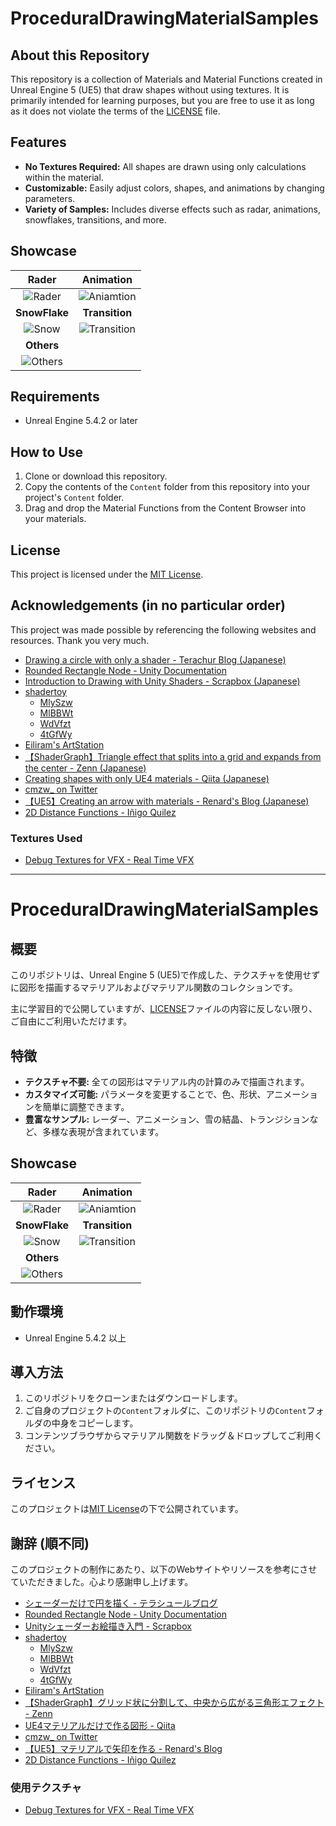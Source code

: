 # ProceduralDrawingMaterialSamples

## About this Repository

This repository is a collection of Materials and Material Functions created in Unreal Engine 5 (UE5) that draw shapes without using textures.
It is primarily intended for learning purposes, but you are free to use it as long as it does not violate the terms of the [LICENSE](LICENSE) file.

## Features

* **No Textures Required:** All shapes are drawn using only calculations within the material.
* **Customizable:** Easily adjust colors, shapes, and animations by changing parameters.
* **Variety of Samples:** Includes diverse effects such as radar, animations, snowflakes, transitions, and more.

## Showcase

| Rader | Animation |
| :---: | :---: |
| ![Rader](https://github.com/EmbarrassingMoment/ProceduralDrawingMaterialSamples/blob/master/gif/Rader.gif) | ![Aniamtion](https://github.com/EmbarrassingMoment/ProceduralDrawingMaterialSamples/blob/master/gif/Animation.gif) |
| **SnowFlake** | **Transition** |
| ![Snow](https://github.com/EmbarrassingMoment/ProceduralDrawingMaterialSamples/blob/master/gif/Snow.gif) | ![Transition](https://github.com/EmbarrassingMoment/ProceduralDrawingMaterialSamples/blob/master/gif/Transition.gif) |
| **Others** | |
| ![Others](https://github.com/EmbarrassingMoment/ProceduralDrawingMaterialSamples/blob/master/gif/Samples.gif) | |

## Requirements

* Unreal Engine 5.4.2 or later

## How to Use

1.  Clone or download this repository.
2.  Copy the contents of the `Content` folder from this repository into your project's `Content` folder.
3.  Drag and drop the Material Functions from the Content Browser into your materials.

## License

This project is licensed under the [MIT License](LICENSE).

## Acknowledgements (in no particular order)

This project was made possible by referencing the following websites and resources. Thank you very much.

* [Drawing a circle with only a shader - Terachur Blog (Japanese)](https://karanokan.info/2019/03/31/post-2465/)
* [Rounded Rectangle Node - Unity Documentation](https://docs.unity3d.com/Packages/com.unity.shadergraph@6.9/manual/Rounded-Rectangle-Node.html)
* [Introduction to Drawing with Unity Shaders - Scrapbox (Japanese)](https://scrapbox.io/Porin-Room/Unity%E3%82%B7%E3%82%A7%E3%83%BC%E3%83%80%E3%83%BC%E3%81%8A%E7%B5%B5%E6%8F%8F%E3%81%8D%E5%85%A5%E9%96%80)
* [shadertoy](https://www.shadertoy.com/)
    * [MlySzw](https://www.shadertoy.com/view/MlySzw)
    * [MlBBWt](https://www.shadertoy.com/view/MlBBWt)
    * [WdVfzt](https://www.shadertoy.com/view/WdVfzt)
    * [4tGfWy](https://shadertoy.com/view/4tGfWy)
* [Eiliram's ArtStation](https://eiliram.artstation.com/projects/KaDLKR)
* [【ShaderGraph】Triangle effect that splits into a grid and expands from the center - Zenn (Japanese)](https://zenn.dev/r_ngtm/books/shadergraph-cookbook/viewer/recipe-triangle-effect)
* [Creating shapes with only UE4 materials - Qiita (Japanese)](https://qiita.com/edo_m18/items/37d8773a5295bc6aba3d)
* [cmzw_ on Twitter](https://twitter.com/cmzw_)
* [【UE5】Creating an arrow with materials - Renard's Blog (Japanese)](https://renard-blog.netlify.app/2023/05/25/_25/)
* [2D Distance Functions - Iñigo Quilez](https://iquilezles.org/articles/distfunctions2d/)

### Textures Used

* [Debug Textures for VFX - Real Time VFX](https://realtimevfx.com/t/debug-textures-for-vfx/7510)

------


# ProceduralDrawingMaterialSamples

## 概要

このリポジトリは、Unreal Engine 5 (UE5)で作成した、テクスチャを使用せずに図形を描画するマテリアルおよびマテリアル関数のコレクションです。

主に学習目的で公開していますが、[LICENSE](LICENSE)ファイルの内容に反しない限り、ご自由にご利用いただけます。

## 特徴

* **テクスチャ不要:** 全ての図形はマテリアル内の計算のみで描画されます。
* **カスタマイズ可能:** パラメータを変更することで、色、形状、アニメーションを簡単に調整できます。
* **豊富なサンプル:** レーダー、アニメーション、雪の結晶、トランジションなど、多様な表現が含まれています。

## Showcase

| Rader | Animation |
| :---: | :---: |
| ![Rader](https://github.com/EmbarrassingMoment/ProceduralDrawingMaterialSamples/blob/master/gif/Rader.gif) | ![Aniamtion](https://github.com/EmbarrassingMoment/ProceduralDrawingMaterialSamples/blob/master/gif/Animation.gif) |
| **SnowFlake** | **Transition** |
| ![Snow](https://github.com/EmbarrassingMoment/ProceduralDrawingMaterialSamples/blob/master/gif/Snow.gif) | ![Transition](https://github.com/EmbarrassingMoment/ProceduralDrawingMaterialSamples/blob/master/gif/Transition.gif) |
| **Others** | |
| ![Others](https://github.com/EmbarrassingMoment/ProceduralDrawingMaterialSamples/blob/master/gif/Samples.gif) | |

## 動作環境

* Unreal Engine 5.4.2 以上

## 導入方法

1.  このリポジトリをクローンまたはダウンロードします。
2.  ご自身のプロジェクトの`Content`フォルダに、このリポジトリの`Content`フォルダの中身をコピーします。
3.  コンテンツブラウザからマテリアル関数をドラッグ＆ドロップしてご利用ください。

## ライセンス

このプロジェクトは[MIT License](LICENSE)の下で公開されています。

## 謝辞 (順不同)

このプロジェクトの制作にあたり、以下のWebサイトやリソースを参考にさせていただきました。心より感謝申し上げます。

* [シェーダーだけで円を描く - テラシュールブログ](https://karanokan.info/2019/03/31/post-2465/)
* [Rounded Rectangle Node - Unity Documentation](https://docs.unity3d.com/Packages/com.unity.shadergraph@6.9/manual/Rounded-Rectangle-Node.html)
* [Unityシェーダーお絵描き入門 - Scrapbox](https://scrapbox.io/Porin-Room/Unity%E3%82%B7%E3%82%A7%E3%83%BC%E3%83%80%E3%83%BC%E3%81%8A%E7%B5%B5%E6%8F%8F%E3%81%8D%E5%85%A5%E9%96%80)
* [shadertoy](https://www.shadertoy.com/)
    * [MlySzw](https://www.shadertoy.com/view/MlySzw)
    * [MlBBWt](https://www.shadertoy.com/view/MlBBWt)
    * [WdVfzt](https://www.shadertoy.com/view/WdVfzt)
    * [4tGfWy](https://shadertoy.com/view/4tGfWy)
* [Eiliram's ArtStation](https://eiliram.artstation.com/projects/KaDLKR)
* [【ShaderGraph】グリッド状に分割して、中央から広がる三角形エフェクト - Zenn](https://zenn.dev/r_ngtm/books/shadergraph-cookbook/viewer/recipe-triangle-effect)
* [UE4マテリアルだけで作る図形 - Qiita](https://qiita.com/edo_m18/items/37d8773a5295bc6aba3d)
* [cmzw_ on Twitter](https://twitter.com/cmzw_)
* [【UE5】マテリアルで矢印を作る - Renard's Blog](https://renard-blog.netlify.app/2023/05/25/_25/)
* [2D Distance Functions - Iñigo Quilez](https://iquilezles.org/articles/distfunctions2d/)

### 使用テクスチャ

* [Debug Textures for VFX - Real Time VFX](https://realtimevfx.com/t/debug-textures-for-vfx/7510)
